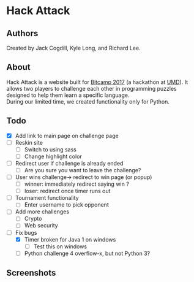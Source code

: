 # Hack Attack

## Authors

Created by Jack Cogdill, Kyle Long, and Richard Lee.

## About

Hack Attack is a website built for [Bitcamp 2017](http://bitca.mp/) (a hackathon at [UMD](https://www.umd.edu/)). It allows two players to challenge each other in programming puzzles designed to help them learn a specific language.  
During our limited time, we created functionality only for Python.

## Todo
- [X] Add link to main page on challenge page
- [ ] Reskin site
	- [ ] Switch to using sass
	- [ ] Change highlight color
- [ ] Redirect user if challenge is already ended
	- [ ] Are you sure you want to leave the challenge?
- [ ] User wins challenge-> redirect to win page (or popup)
	- [ ] winner: immediately redirect saying win ?
	- [ ] loser: redirect once timer runs out
- [ ] Tournament functionality
	- [ ] Enter username to pick opponent
- [ ] Add more challenges
	- [ ] Crypto
	- [ ] Web security
- [ ] Fix bugs
	- [X] Timer broken for Java 1 on windows
		- [ ] Test this on windows
	- [ ] Python challenge 4 overflow-x, but not Python 3?

## Screenshots

